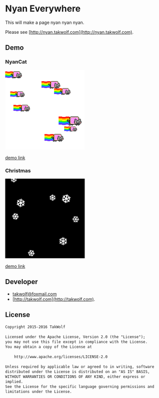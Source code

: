 # Nyan Everywhere #

This will make a page nyan nyan nyan.

Please see [http://nyan.takwolf.com](http://nyan.takwolf.com).

## Demo ##

### NyanCat ###

![NyanCat](/img/screenshot-nyancat.png)

[demo link](http://nyan.takwolf.com/nyancat#http://nyan.takwolf.com)

### Christmas ###

![NyanCat](/img/screenshot-christmas.png)

[demo link](http://nyan.takwolf.com/christmas#http://nyan.takwolf.com)

## Developer ##

- [takwolf@foxmail.com](mailto:takwolf@foxmail.com)
- [http://takwolf.com](http://takwolf.com).

## License ##

    Copyright 2015-2016 TakWolf
    
    Licensed under the Apache License, Version 2.0 (the "License");
    you may not use this file except in compliance with the License.
    You may obtain a copy of the License at

        http://www.apache.org/licenses/LICENSE-2.0

    Unless required by applicable law or agreed to in writing, software
    distributed under the License is distributed on an "AS IS" BASIS,
    WITHOUT WARRANTIES OR CONDITIONS OF ANY KIND, either express or implied.
    See the License for the specific language governing permissions and
    limitations under the License.